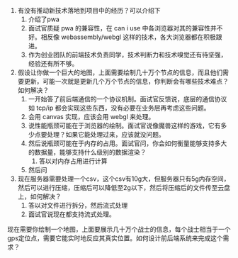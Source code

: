 1. 有没有推动新技术落地到项目中的经历？可以介绍下
    1. 介绍了pwa
    2. 面试官质疑 pwa 的兼容性，在 can i use 中各浏览器对其的兼容性并不好。相反像 webassembly/webgl 这样的技术，各大浏览器都在积极跟进。
    3. 作为创业团队的前端技术负责同学，技术判断力和技术嗅觉还有待坚强，经验还有所不够。
2. 假设让你做一个巨大的地图，上面需要绘制几十万个节点的信息，而且他们需要更新，可能一次就是更新几个万个节点的信息，你判断会有哪些技术难点？如何解决？
    1. 一开始答了前后端通信的一个协议机制。面试官反馈说，底层的通信协议如 tcp/ip 都会实现这些东西，没有必要在业务层再考虑这些问题。
    2. 会用 canvas 实现，应该会用 webgl 来处理。
    3. 说性能瓶颈可能在于浏览器的绘制。面试官说像魔兽这样的游戏，它有多少点要处理？如果它能处理过来，应该就没问题。
    4. 然后说瓶颈可能在于内存的占用。面试官问，你会如何衡量能够支持多大的数据量，能够支持什么级别的数据渲染？
        1. 答以对内存占用进行计算
    5. 然后问
3. 现在服务器需要处理一个csv，这个csv有10g大，但服务器只有5g内存空间，然后可以进行压缩，压缩后可以降低至2g以下，然后将压缩后的文件传至云盘上，如何解决？
    1. 答以对文件进行拆分，然后流式处理
    2. 面试官说现在都支持流式处理。


现在需要你绘制一个地图，上面要展示几十万个战士的信息，每个战士相当于一个gps定位点，需要它能实时地反应其真实位置。如何设计前后端系统来完成这个需求？